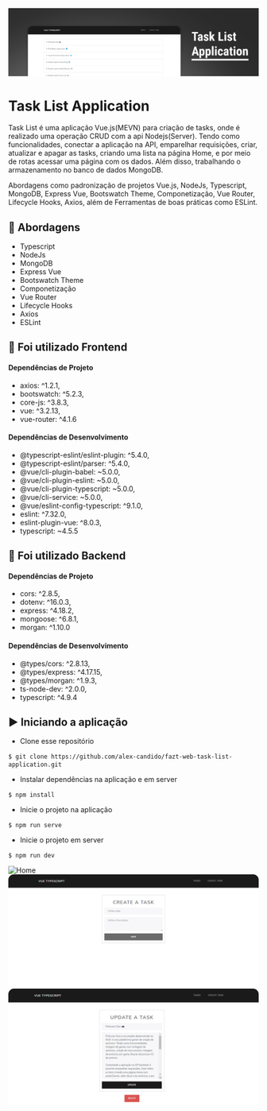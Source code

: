 <img alt="Play Books" src="/src/assets/banner.png" />

# Task List Application

Task List é uma aplicação Vue.js(MEVN) para criação de tasks, onde é realizado uma operação CRUD com a api Nodejs(Server). Tendo como funcionalidades, conectar a aplicação na API, emparelhar requisições, criar, atualizar e apagar as tasks, criando uma lista na página Home, e por meio de rotas acessar uma página com os dados. Além disso, trabalhando o armazenamento no banco de dados MongoDB.

Abordagens como padronização de projetos Vue.js, NodeJs, Typescript, MongoDB, Express Vue, Bootswatch Theme, Componetização, Vue Router, Lifecycle Hooks, Axios, além de Ferramentas de boas práticas como ESLint.

## 🚀 Abordagens

- Typescript
- NodeJs
- MongoDB
- Express Vue
- Bootswatch Theme
- Componetização
- Vue Router
- Lifecycle Hooks
- Axios
- ESLint

## 📌 Foi utilizado Frontend

#### Dependências de Projeto

- axios: ^1.2.1,
- bootswatch: ^5.2.3,
- core-js: ^3.8.3,
- vue: ^3.2.13,
- vue-router: ^4.1.6

#### Dependências de Desenvolvimento

- @typescript-eslint/eslint-plugin: ^5.4.0,
- @typescript-eslint/parser: ^5.4.0,
- @vue/cli-plugin-babel: ~5.0.0,
- @vue/cli-plugin-eslint: ~5.0.0,
- @vue/cli-plugin-typescript: ~5.0.0,
- @vue/cli-service: ~5.0.0,
- @vue/eslint-config-typescript: ^9.1.0,
- eslint: ^7.32.0,
- eslint-plugin-vue: ^8.0.3,
- typescript: ~4.5.5

## 📌 Foi utilizado Backend

#### Dependências de Projeto

- cors: ^2.8.5,
- dotenv: ^16.0.3,
- express: ^4.18.2,
- mongoose: ^6.8.1,
- morgan: ^1.10.0

#### Dependências de Desenvolvimento

- @types/cors: ^2.8.13,
- @types/express: ^4.17.15,
- @types/morgan: ^1.9.3,
- ts-node-dev: ^2.0.0,
- typescript: ^4.9.4

## ▶️ Iniciando a aplicação

- Clone esse repositório
```
$ git clone https://github.com/alex-candido/fazt-web-task-list-application.git
```
- Instalar dependências na aplicação e em server
```
$ npm install
```
- Inicie o projeto na aplicação
```
$ npm run serve
```
- Inicie o projeto em server
```
$ npm run dev
```

<img src="/src/assets/page-home.png" alt="Home">
<img src="/src/assets/create.png" alt="Create">
<img src="/src/assets/edit.png" alt="Edit">